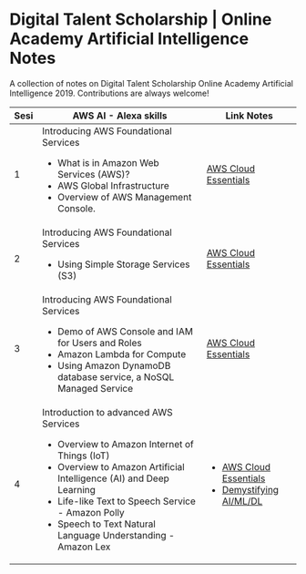 # Digital Talent Scholarship | Online Academy Artificial Intelligence Notes
A collection of notes on Digital Talent Scholarship Online Academy Artificial Intelligence 2019.
Contributions are always welcome!

| Sesi | AWS AI - Alexa skills                                                                                                                                                                                                                                                  | Link Notes                                                                                                                                                               |
|------|------------------------------------------------------------------------------------------------------------------------------------------------------------------------------------------------------------------------------------------------------------------------|--------------------------------------------------------------------------------------------------------------------------------------------------------------------------|
| 1    | Introducing AWS Foundational Services <ul><li>What is in Amazon Web Services (AWS)?</li> <li>AWS Global Infrastructure</li> <li> Overview of AWS Management Console.</li></ul>                                                                                                                        | [AWS Cloud Essentials](https://github.com/yasirabd/digitalent-OAAI-notes/blob/master/1%20-%20AWS%20Cloud%20Practitioner%20Essentials/Cloud_Practitioner_Essentials.md)   |
| 2    | Introducing AWS Foundational Services <ul><li>Using Simple Storage Services (S3)</li></ul>                                                                                                                                                                                             | [AWS Cloud Essentials](https://github.com/yasirabd/digitalent-OAAI-notes/blob/master/1%20-%20AWS%20Cloud%20Practitioner%20Essentials/Cloud_Practitioner_Essentials.md)   |
| 3    | Introducing AWS Foundational Services <ul><li>Demo of AWS Console and IAM for Users and Roles</li> <li>Amazon Lambda for Compute</li> <li>Using Amazon DynamoDB database service, a NoSQL Managed Service</li></ul>                                                                                  | [AWS Cloud Essentials](https://github.com/yasirabd/digitalent-OAAI-notes/blob/master/1%20-%20AWS%20Cloud%20Practitioner%20Essentials/Cloud_Practitioner_Essentials.md)   |
| 4    | Introduction to advanced AWS Services <ul><li>Overview to Amazon Internet of Things (IoT)</li> <li>Overview to Amazon Artificial Intelligence (AI) and Deep Learning</li> <li>Life-like Text to Speech Service - Amazon Polly</li> <li>Speech to Text Natural Language Understanding - Amazon Lex</li></ul> | <ul><li>[AWS Cloud Essentials](https://github.com/yasirabd/digitalent-OAAI-notes/blob/master/1%20-%20AWS%20Cloud%20Practitioner%20Essentials/Cloud_Practitioner_Essentials.md)</li> <li>[Demystifying AI/ML/DL](https://github.com/yasirabd/digitalent-OAAI-notes/blob/master/2%20-%20Demystifying%20AI-ML-DL/Demystifying_AI_ML_DL.md)</li></ul> |
